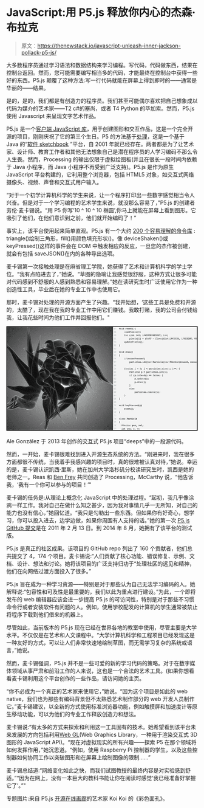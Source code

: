 # JavaScript:用 P5.js 释放你内心的杰森·布拉克

> 原文：<https://thenewstack.io/javascript-unleash-inner-jackson-pollack-p5-js/>

大多数程序员通过学习语法和数据结构来学习编程。写代码，代码做东西，结果在控制台返回。然而，您可能需要编写相当多的代码，才能最终在控制台中获得一些好的东西。P5.js 颠覆了这种方法:写一行代码就能在屏幕上得到即时的——通常是华丽的——结果。

是的，是的，我们都是有创造力的程序员。我们甚至可能偶尔喜欢把自己想象成以代码为媒介的艺术家——T2 c#的塞尚，或者 T4 Python 的毕加索。然而，P5.js 使用 Javascript 来呈现文字艺术作品。

P5.js 是一个[客户端 JavaScript 库](https://p5js.org/download/)，用于创建图形和交互作品，这是一个完全开源的项目，刚刚庆祝了它的第三个生日。P5 的方法基于[处理](https://processing.org/)，这是一个基于 Java 的“[软件 sketchbook](https://www.openprocessing.org/) ”平台，自 2001 年就已经存在。两者都是为了让艺术家、设计师、教育工作者和其他无法想象自己是潜在程序员的人学习编码不那么令人生畏。然而，Processing 的输出仅限于虚拟绘图板(并且在很长一段时间内依赖于 Java 小程序，而 Java 小程序不再受到广泛支持)。P5.js 是作为原生 JavaScript 平台构建的，它利用整个浏览器，包括 HTML5 对象，如交互式网络摄像头、视频、声音和交互式用户输入。

“对于一个初学计算机科学的学生来说，让一个程序打印出一些数字感觉相当令人兴奋。但是对于一个学习编程的艺术学生来说，就没那么容易了，”P5.js 的创建者劳伦·麦卡锡说。“用 P5 你写‘10 ^ 10 ^ 10 椭圆’,你马上就能在屏幕上看到图形。它吸引了他们，在他们意识到之前，他们就开始编码了！”

事实上，该平台使用起来简单直观。P5.js 有一个大约 [200 个容易理解的命令库](https://p5js.org/reference/) : triangle()绘制三角形，fill()用颜色填充形状()。像 deviceShaken()或 keyPressed()这样的事件会在 DOM 中触发相应的反应，一旦您的杰作被创建，就会有包括 saveJSON()在内的各种导出选项。

麦卡锡第一次接触处理是在麻省理工学院，她获得了艺术和计算机科学的学士学位。“我有点陷进去了，”她说。“草图的隐喻让我感觉很舒服，这种方式让很多可能对代码感到不舒服的人感到熟悉和容易理解。”她在读研究生时广泛使用它作为一种创造性工具，毕业后在她的专业工作中也使用它。

那时，麦卡锡对处理的开源方面产生了兴趣。“我开始想，‘这些工具是免费和开源的，太酷了，现在我在我的专业工作中用它们赚钱。我敢打赌，我的公司会付钱给我，让我花些时间为他们工作并回报他们。"

![](img/605d8d25c725f09d827a16dbb9ec0f6d.png)

Ale González 于 2013 年创作的交互式 P5.js 项目“deeps”中的一段源代码。

然而，一开始，麦卡锡很难找到进入开源生态系统的方法。“刚进来时，我在很多方面都很不传统，当我着手我感兴趣的项目时，真的很难被认真对待，”她说。幸运的是，麦卡锡认识凯西·里斯，她在加州大学洛杉矶分校读研究生时，凯西是她的老师之一。Reas 和 [Ben Frey](http://benfry.com/) 共同创造了 Processing，McCarthy 说，“他告诉我，‘我有一个你可以参与的项目！’"

麦卡锡的任务是:从理论上概念化 JavaScript 中的处理过程。“起初，我几乎像涂鸦一样工作。我对自己在做什么知之甚少，因为我对事情几乎一无所知，对自己的能力也没有信心，”她回忆道。“我只是勾勒出一些东西。但如果你有好奇心，想学习，你可以投入进去，边学边做，如果你周围有人支持的话。”她的第一次 [P5.js GitHub 提交](https://github.com/processing/p5.js)是在 2011 年 2 月 13 日。到 2014 年 8 月，她拥有了该平台的测试版。

P5.js 是真正的社区成果。该项目的 GitHub repo 列出了 160 个贡献者，他们总共提交了 4，174 个项目。麦卡锡说:“人们贡献了核心功能、错误修复、示例、文档、设计、想法和讨论。她将该项目的广泛支持归功于“处理社区的远见和精神，他们在向网络过渡方面投入了很多。”

P5.js 旨在成为一种学习资源——特别是对于那些认为自己无法学习编码的人。她解释说:“包容性和可及性是最重要的，我们以此为重点进行建设。”为此，一个即将发布的 web 编辑器应该会进一步提高 P5.js 的可访问性，特别是对于那些不习惯命令行或者安装软件有问题的人。例如，使用学校配发的计算机的学生通常被禁止将程序下载到他们借来的机器上。

尽管如此，当前版本的 P5.js 现在已经在世界各地的教室中使用，尽管主要是大学水平。不仅仅是在艺术和人文课程中。“大学计算机科学和工程项目已经发现这是一种友好的方式，可以让人们非常快速地绘制草图，而无需学习复杂的系统或语言，”她说。

然而，麦卡锡强调，P5.js 并不是一些可爱的新的学习代码的策略。对于在数字媒体领域从事严肃和前沿工作的人来说，这也是一个合法的艺术工具。(如果你想看看麦卡锡利用这个平台创作的一些作品，请访问她的主页。

“你不必成为一个真正的艺术家来使用它，”她说。“因为这个项目是如此的 web native，我们也为那些有编码背景但不太熟悉艺术制作部分的 web 开发人员制作它。”麦卡锡建议，以全新的方式使用标准浏览器功能，例如触摸屏和加速度计等原生移动功能，可以为他们的专业工作释放创造力和想法。

麦卡锡说:“有太多的方式来探索和利用这一工具固有的技术。她希望看到该平台未来发展的方向包括利用[Web GL](https://developer.mozilla.org/en-US/docs/Web/API/WebGL_API)(Web Graphics Library，一种用于渲染交互式 3D 图形的 JavaScript API)。“现在对虚拟现实的所有兴趣——探索 P5 在那个领域将如何发挥作用，”她沉思道。“例如，使用 Raspberry Pi 控制器的学生，以及这些控制器如何协同工作以突破图形和在屏幕上绘制图像的限制……”

麦卡锡总结道:“网络变化如此之快，而我们试图教授的最终内容是对实验感到舒适。”“因为在网上，没有一本巨大的教科书能让你在阅读时感觉‘我已经准备好掌握它了’。”"

专题图片:来自 P5.js [开源在线画廊](http://openprocessing.org)的艺术家 Koi Koi 的《彩色面孔》。

<svg xmlns:xlink="http://www.w3.org/1999/xlink" viewBox="0 0 68 31" version="1.1"><title>Group</title> <desc>Created with Sketch.</desc></svg>